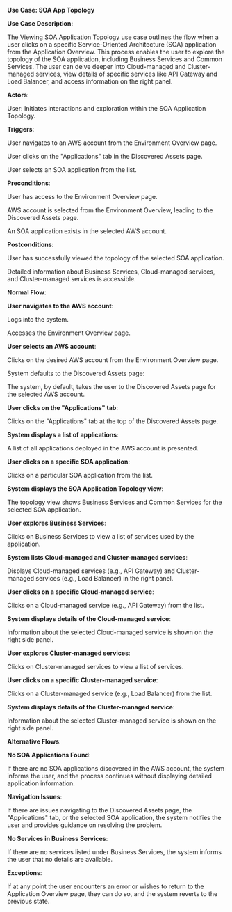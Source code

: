 ﻿**Use Case: SOA App Topology**

**Use Case Description:**

The Viewing SOA Application Topology use case outlines the flow when a user clicks on a specific Service-Oriented Architecture (SOA) application from the Application Overview. This process enables the user to explore the topology of the SOA application, including Business Services and Common Services. The user can delve deeper into Cloud-managed and Cluster-managed services, view details of specific services like API Gateway and Load Balancer, and access information on the right panel.

**Actors**:

User: Initiates interactions and exploration within the SOA Application Topology.

**Triggers**:

User navigates to an AWS account from the Environment Overview page.

User clicks on the "Applications" tab in the Discovered Assets page.

User selects an SOA application from the list.

**Preconditions**:

User has access to the Environment Overview page.

AWS account is selected from the Environment Overview, leading to the Discovered Assets page.

An SOA application exists in the selected AWS account.

**Postconditions**:

User has successfully viewed the topology of the selected SOA application.

Detailed information about Business Services, Cloud-managed services, and Cluster-managed services is accessible.

**Normal Flow**:

**User navigates to the AWS account**:

Logs into the system.

Accesses the Environment Overview page.

**User selects an AWS account**:

Clicks on the desired AWS account from the Environment Overview page.

System defaults to the Discovered Assets page:

The system, by default, takes the user to the Discovered Assets page for the selected AWS account.

**User clicks on the "Applications" tab**:

Clicks on the "Applications" tab at the top of the Discovered Assets page.

**System displays a list of applications**:

A list of all applications deployed in the AWS account is presented.

**User clicks on a specific SOA application**:

Clicks on a particular SOA application from the list.

**System displays the SOA Application Topology view**:

The topology view shows Business Services and Common Services for the selected SOA application.

**User explores Business Services**:

Clicks on Business Services to view a list of services used by the application.

**System lists Cloud-managed and Cluster-managed services**:

Displays Cloud-managed services (e.g., API Gateway) and Cluster-managed services (e.g., Load Balancer) in the right panel.

**User clicks on a specific Cloud-managed service**:

Clicks on a Cloud-managed service (e.g., API Gateway) from the list.

**System displays details of the Cloud-managed service**:

Information about the selected Cloud-managed service is shown on the right side panel.

**User explores Cluster-managed services**:

Clicks on Cluster-managed services to view a list of services.

**User clicks on a specific Cluster-managed service**:

Clicks on a Cluster-managed service (e.g., Load Balancer) from the list.

**System displays details of the Cluster-managed service**:

Information about the selected Cluster-managed service is shown on the right side panel.

**Alternative Flows**:

**No SOA Applications Found**:

If there are no SOA applications discovered in the AWS account, the system informs the user, and the process continues without displaying detailed application information.

**Navigation Issues**:

If there are issues navigating to the Discovered Assets page, the "Applications" tab, or the selected SOA application, the system notifies the user and provides guidance on resolving the problem.

**No Services in Business Services**:

If there are no services listed under Business Services, the system informs the user that no details are available.

**Exceptions**:

If at any point the user encounters an error or wishes to return to the Application Overview page, they can do so, and the system reverts to the previous state.
